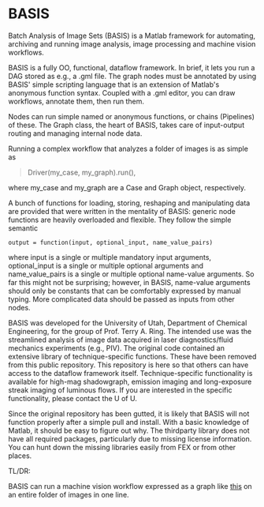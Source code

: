 # BASIS

Batch Analysis of Image Sets (BASIS) is a Matlab framework for automating, archiving and running image analysis, image processing and machine vision workflows.

BASIS is a fully OO, functional, dataflow framework. In brief, it lets you run a DAG stored as e.g., a .gml file. The graph nodes must be annotated by using BASIS' simple scripting language that is an extension of Matlab's anonymous function syntax. Coupled with a .gml editor, you can draw workflows, annotate them, then run them.

Nodes can run simple named or anonymous functions, or chains (Pipelines) of these. The Graph class, the heart of BASIS, takes care of input-output routing and managing internal node data.

Running a complex workflow that analyzes a folder of images is as simple as

>Driver(my_case, my_graph).run(),

where my_case and my_graph are a Case and Graph object, respectively.

A bunch of functions for loading, storing, reshaping and manipulating data are provided that were written in the mentality of BASIS: generic node functions are heavily overloaded and flexible. They follow the simple semantic

`output = function(input, optional_input, name_value_pairs)`

where input is a single or multiple mandatory input arguments, optional_input is a single or multiple optional arguments and name_value_pairs is a single or multiple optional name-value arguments. So far this might not be surprising; however, in BASIS, name-value arguments should only be constants that can be comfortably expressed by manual typing. More complicated data should be passed as inputs from other nodes.

BASIS was developed for the University of Utah, Department of Chemical Engineering, for the group of Prof. Terry A. Ring. The intended use was the streamlined analysis of image data acquired in laser diagnostics/fluid mechanics experiments (e.g., PIV). The original code contained an extensive library of technique-specific functions. These have been removed from this public repository. This repository is here so that others can have access to the dataflow framework itself. Technique-specific functionality is available for high-mag shadowgraph, emission imaging and long-exposure streak imaging of luminous flows. If you are interested in the specific functionality, please contact the U of U.

Since the original repository has been gutted, it is likely that BASIS will not function properly after a simple pull and install. With a basic knowledge of Matlab, it should be easy to figure out why. The thirdparty library does not have all required packages, particularly due to missing license information. You can hunt down the missing libraries easily from FEX or from other places.

TL/DR:

BASIS can run a machine vision workflow expressed as a graph like [this](data/graphs/shadow_simple_processing.png) on an entire folder of images in one line.
